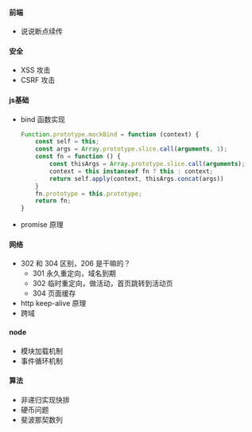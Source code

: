 #### 前端

* 说说断点续传

#### 安全

* XSS 攻击
* CSRF 攻击

#### js基础

* bind 函数实现

  ```javascript
  Function.prototype.mockBind = function (context) {
      const self = this;
      const args = Array.prototype.slice.call(arguments, 1);
      const fn = function () {
          const thisArgs = Array.prototype.slice.call(arguments);
          context = this instanceof fn ? this : context;
          return self.apply(context, thisArgs.concat(args))
      }
      fn.prototype = this.prototype;
      return fn;
  }
  ```

  

* promise 原理

#### 网络

* 302 和 304 区别，206 是干嘛的？
  * 301 永久重定向，域名到期
  * 302 临时重定向，做活动，首页跳转到活动页
  * 304 页面缓存
* http keep-alive 原理
* 跨域

#### node

* 模块加载机制
* 事件循环机制

#### 算法

* 非递归实现快排
* 硬币问题
* 斐波那契数列

